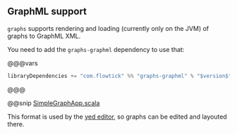 ## GraphML support

`graphs` supports rendering and loading (currently only on the JVM) of graphs to GraphML XML.

You need to add the `graphs-graphml` dependency to use that:

@@@vars
```scala
libraryDependencies += "com.flowtick" %% "graphs-graphml" % "$version$"
```
@@@

@@snip [SimpleGraphApp.scala](../examples/shared/src/main/scala/GraphMLExample.scala)

This format is used by the [yed editor](https://www.yworks.com/products/yed), so graphs can be edited and 
layouted there.

